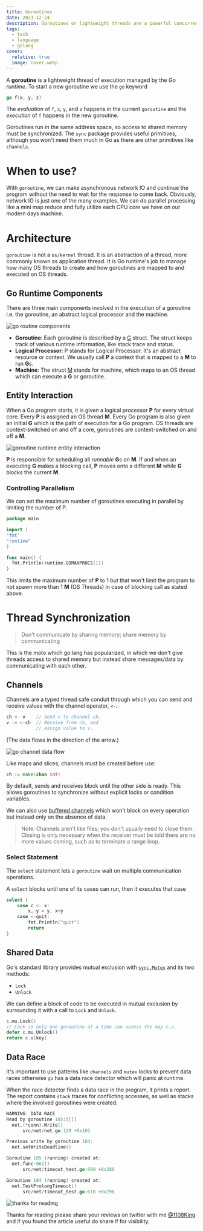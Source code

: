 ```yaml
---
title: Goroutines
date: 2023-12-24
description: Goroutines or lightweight threads are a powerful concurrency feature of go that allows us to perform concurrent operations with elegant design patterns revolving around channels and mutexes
tags:
  - tech
  - language
  - golang
cover:
  relative: true
  image: cover.webp
---
```


A **goroutine** is a lightweight thread of execution managed by the *Go runtime*. To start a new goroutine we use the `go` keyword

```go
go f(x, y, z)
```

The *evaluation* of `f`, `x`, `y`, and `z` happens in the current `goroutine` and the *execution* of `f` happens in the new goroutine.

Goroutines run in the same address space, so access to shared memory must be synchronized. The `sync` package provides useful primitives, although you won't need them much in Go as there are other primitives like `channels`.

# When to use?
With `goroutine`, we can make asynchronous network IO and continue the program without the need to wait for the response to come back. Obviously, network IO is just one of the many examples. We can do parallel processing like a mini map reduce and fully utilize each CPU core we have on our modern days machine.

# Architecture
`goroutine` is not a `os/kernel` thread. It is an abstraction of a thread, more commonly known as application thread. It is Go runtime's job to manage how many OS threads to create and how goroutines are mapped to and executed on OS threads.

## Go Runtime Components
There are three main components involved in the execution of a goroutine i.e. the goroutine, an abstract logical processor and the machine.

![go routine components](entities.webp)

- **Goroutine**: Each goroutine is described by a [G](https://github.com/golang/go/blob/master/src/runtime/runtime2.go#L339) struct. The struct keeps track of various runtime information, like stack trace and status.
- **Logical Processor**: P stands for Logical Processor. It's an abstract resource or context. We usually call **P** a context that is mapped to a **M** to run **G**s.
- **Machine**: The struct [M](https://github.com/golang/go/blob/master/src/runtime/runtime2.go#L404) stands for machine, which maps to an OS thread which can execute a **G** or goroutine.

## Entity Interaction
When a Go program starts, it is given a logical processor **P** for every virtual core. Every **P** is assigned an OS thread **M**. Every Go program is also given an initial **G** which is the path of execution for a Go program. OS threads are context-switched on and off a core, goroutines are context-switched on and off a **M**.

![goroutine runtime entity interaction](runtime.webp)

**P** is responsible for scheduling all *runnable* **G**s on **M**. If and when an executing **G** makes a blocking call, **P** moves onto a different **M** while **G** blocks the current **M**.

### Controlling Parallelism
We can set the maximum number of goroutines executing in parallel by limiting the number of P.

```go
package main

import (
"fmt"
"runtime"
)

func main() {
  fmt.Println(runtime.GOMAXPROCS(1))
}
```

This limits the maximum number of **P** to 1 but that won't limit the program to not spawn more than 1 **M** (OS Threads) in case of blocking call as stated above.

# Thread Synchronization
>Don't communicate by sharing memory; share memory by communicating

This is the moto which go lang has popularized, in which we don't give threads access to shared memory but instead share messages/data by communicating with each other.

## Channels
Channels are a typed thread safe conduit through which you can send and receive values with the channel operator, `<-`.
```go
ch <- v    // Send v to channel ch.
v := <-ch  // Receive from ch, and
           // assign value to v.
```
(The data flows in the direction of the arrow.)

![go channel data flow](channel.webp)

Like maps and slices, channels must be created before use:

```go
ch := make(chan int)
```

By default, sends and receives block until the other side is ready. This allows goroutines to synchronize without explicit locks or condition variables.

We can also use [buffered channels](https://go.dev/tour/concurrency/3) which won't block on every operation but instead only on the absence of data.

> Note: Channels aren't like files; you don't usually need to close them. Closing is only necessary when the receiver must be told there are no more values coming, such as to terminate a range loop.

### Select Statement
The `select` statement lets a `goroutine` wait on multiple communication operations.

A `select` blocks until one of its cases can run, then it executes that case

```go
select {
	case c <- x:
		x, y = y, x+y
	case <-quit:
		fmt.Println("quit")
		return
}
```

## Shared Data
Go's standard library provides mutual exclusion with [`sync.Mutex`](https://go.dev/pkg/sync/#Mutex) and its two methods:
- `Lock`
- `Unlock`

We can define a block of code to be executed in mutual exclusion by surrounding it with a call to `Lock` and `Unlock`.

```go
c.mu.Lock()
// Lock so only one goroutine at a time can access the map c.v.
defer c.mu.Unlock()
return c.v[key]
```

## Data Race
It's important to use patterns like `channels` and `mutex` locks to prevent data races otherwise `go` has a data race detector which will panic at runtime.

When the race detector finds a data race in the program, it prints a report. The report contains `stack` traces for conflicting accesses, as well as stacks where the involved goroutines were created.

```go
WARNING: DATA RACE
Read by goroutine 185:[[]]
  net.(*conn).Write()
      src/net/net.go:129 +0x101

Previous write by goroutine 184:
  net.setWriteDeadline()

Goroutine 185 (running) created at:
  net.func·061()
      src/net/timeout_test.go:609 +0x288

Goroutine 184 (running) created at:
  net.TestProlongTimeout()
      src/net/timeout_test.go:618 +0x298
```

![thanks for reading](https://media.giphy.com/media/28XVGIraFzKKI/giphy.gif)

Thanks for reading please share your reviews on twitter with me [@1108King](https://twitter.com/1108King) and if you found the article useful do share if for visibility.

